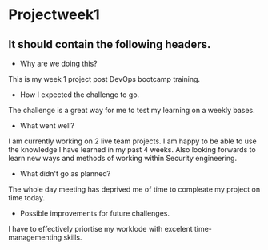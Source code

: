 # Projectweek1

## It should contain the following headers.

* Why are we doing this?

This is my week 1 project post DevOps bootcamp training.

* How I expected the challenge to go.

The challenge is a great way for me to test my learning on a weekly bases.

* What went well?

I am currently working on 2 live team projects. I am happy to be able to use the knowledge I have learned in my past 4 weeks. Also looking forwards to learn new ways and methods of working within Security engineering.

* What didn't go as planned?

The whole day meeting has deprived me of time to compleate my project on time today.

* Possible improvements for future challenges.

I have to effectively priortise my worklode with excelent time-managementing skills.
